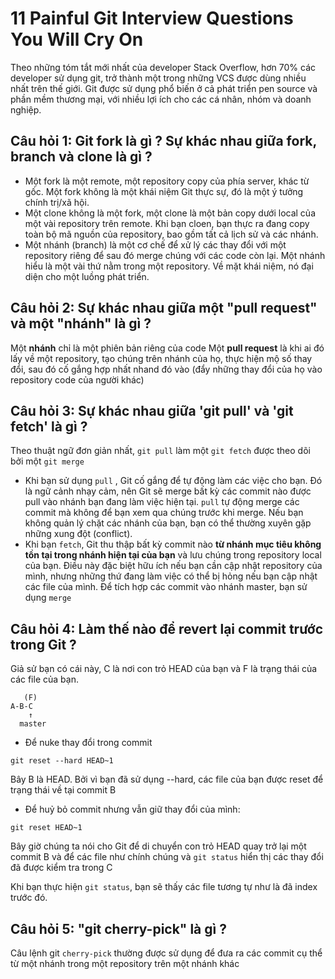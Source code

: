 # 11 Painful Git Interview Questions You Will Cry On

Theo những tóm tắt mới nhất của developer Stack Overflow, hơn 70% các developer sử dụng git, trở thành một trong những VCS được dùng nhiều nhất trên thế giới. Git được sử dụng phổ biến ở cả phát triển pen source và phần mềm thương mại, với nhiều lợi ích cho các cá nhân, nhóm và doanh nghiệp.

## Câu hỏi 1: Git fork là gì ? Sự khác nhau giữa fork, branch và clone là gì ?

* Một fork là một remote, một repository copy của phía server, khác từ gốc. Một fork không là một khái niệm Git thực sự, đó là một ý tưởng chính trị/xã hội. 
* Một clone không là một fork, một clone là một bản copy dưới local của một vài repository trên remote. Khi bạn cloen, bạn thực ra đang copy toàn bộ mã nguồn của repository, bao gồm tất cả lịch sử và các nhánh.
* Một nhánh (branch) là một cơ chế để xử lý các thay đổi với một repository riêng để sau đó merge chúng với các code còn lại. Một nhánh hiểu là một vài thứ nằm trong một repository. Về mặt khái niệm, nó đại diện cho một luồng phát triển.

## Câu hỏi 2: Sự khác nhau giữa một "pull request" và một "nhánh" là gì ?

Một **nhánh** chỉ là một phiên bản riêng của code
Một **pull request** là khi ai đó lấy về một repository, tạo chúng trên nhánh của họ, thực hiện mộ số thay đổi, sau đó cố gắng hợp nhất nhand đó vào (đẩy những thay đổi của họ vào repository code của người khác)

## Câu hỏi 3: Sự khác nhau giữa 'git pull' và 'git fetch' là gì ?

Theo thuật ngữ đơn giản nhất, `git pull` làm một `git fetch` được theo dõi bởi một `git merge`
* Khi bạn sử dụng `pull` , Git cố gắng để tự động làm các việc cho bạn. Đó là ngữ cảnh nhạy cảm, nên Git sẽ merge bất kỳ các commit nào được pull vào nhánh bạn đang làm việc hiện tại. `pull` tự động merge các commit mà không để bạn xem qua chúng trước khi merge. Nếu bạn không quản lý chặt các nhánh của bạn, bạn có thể thường xuyên gặp những xung đột (conflict).
* Khi bạn `fetch`, Git thu thập bất kỳ commit nào **từ nhánh mục tiêu không tồn tại trong nhánh hiện tại của bạn** và lưu chúng trong repository local của bạn. Điều này đặc biệt hữu ích nếu bạn cần cập nhật repository của mình, nhưng những thứ đang làm việc có thể bị hỏng nếu bạn cập nhật các file của mình. Để tích hợp các commit vào nhánh master, bạn sử dụng `merge`

## Câu hỏi 4: Làm thế nào để revert lại commit trước trong Git ?

Giả sử bạn có cái này, C là nơi con trỏ HEAD của bạn và F là trạng thái của các file của bạn.

```
   (F)
A-B-C
    ↑
  master
``` 


* Để nuke thay đổi trong commit 

```
git reset --hard HEAD~1
```


Bây B là HEAD. Bởi vì bạn đã sử dụng --hard, các file của bạn được reset để trạng thái về tại commit B
* Để huỷ bỏ commit nhưng vẫn giữ thay đổi của mình: 

```
git reset HEAD~1
```

Bây giờ chúng ta nói cho Git để di chuyển con trỏ HEAD quay trở lại một commit B và để các file như chính chúng và `git status` hiển thị các thay đổi đã được kiểm tra trong C

Khi bạn thực hiện `git status`, bạn sẽ thấy các file tương tự như là đã index trước đó.

## Câu hỏi 5: "git cherry-pick" là gì ?

Câu lệnh git `cherry-pick` thường được sử dụng để đưa ra các commit cụ thể từ một nhánh trong một repository trên một nhánh khác



